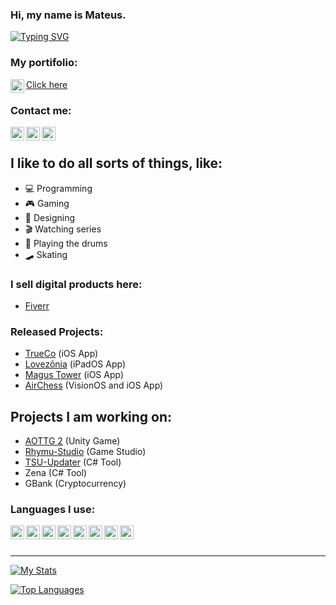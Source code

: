 ### Hi, my name is Mateus.

[![Typing SVG](https://readme-typing-svg.demolab.com?font=Acumin+Pro+Wide&size=30&pause=1000&color=AAF785&vCenter=true&random=false&width=435&lines=DEVELOPER;DESIGNER)](https://git.io/typing-svg)

### My portifolio:
[<img align="left" alt="www.godinho.work" width="22px" src="https://caiodonalisio.com/static/blog/posts/projetos/website/cover.png"/>Click here][portifas]

### Contact me:

[<img align="left" alt="theshoperr#8074" width="22px" src="https://img.icons8.com/color/48/000000/discord-new-logo.png"/>][discord]
[<img align="left" alt="MGArtDZN" width="22px" src="https://img.icons8.com/color/48/000000/youtube-play.png" />][youtube]
[<img align="left" alt="Mat11godinho@hotmail.com" width="22px" src="https://img.icons8.com/color/48/000000/ms-outlook.png" />][email]

<br />

## I like to do all sorts of things, like:
- 💻 Programming
- 🎮 Gaming
- 🎨 Designing
- 🎬 Watching series
- 🥁 Playing the drums
- 🛹 Skating

### I sell digital products here:
- [Fiverr][Click]

### Released Projects:
- [TrueCo][trueco] (iOS App)
- [Lovezônia][lovezonia] (iPadOS App)
- [Magus Tower][magustower] (iOS App)
- [AirChess][airchess] (VisionOS and iOS App)

## Projects I am working on:
- [AOTTG 2][aottg2] (Unity Game)
- [Rhymu-Studio][rhymu] (Game Studio)
- [TSU-Updater][tsu] (C# Tool)
- Zena (C# Tool)
- GBank (Cryptocurrency)

### Languages I use:

<img align="left" alt="C#" width="22px" src="https://img.icons8.com/color/48/000000/c-sharp-logo.png" />
<img align="left" alt="Javascript" width="22px" src="https://img.icons8.com/color/48/000000/javascript--v1.png" />
<img align="left" alt="HTML" width="22px" src="https://img.icons8.com/color/48/000000/html-5.png" />
<img align="left" alt="PHP" width="22px" src="https://img.icons8.com/offices/30/000000/php-logo.png" />
<img align="left" alt="CSS" width="22px" src="https://img.icons8.com/color/48/000000/css3.png" />
<img align="left" alt="SASS" width="22px" src="https://img.icons8.com/color/48/000000/sass.png" />
<img align="left" alt="MySQL" width="22px" src="https://img.icons8.com/fluency/48/000000/mysql-logo.png" />
<img align="left" alt="Swift" width="22px" src="https://img.icons8.com/color/48/000000/swift.png" />

<br />
<br />

---

[![My Stats](https://github-readme-stats.vercel.app/api?username=theshoperr&show_icons=true&theme=merko&hide_title=true&include_all_commits=true&count_private=true)](https://github.com/anuraghazra/github-readme-stats)


[![Top Languages](https://github-readme-stats.vercel.app/api/top-langs/?username=theshoperr&layout=compact&theme=merko)](https://github.com/anuraghazra/github-readme-stats)



[Click]: https://www.fiverr.com/theshoperr12
[youtube]: https://www.youtube.com/MGArtDZN
[aottg2]: https://github.com/AoTTG-2/AoTTG-2
[rhymu]: https://gamejolt.com/@Rhymu
[tsu]: https://theshoperr.itch.io/tsu
[discord]: https://discord.com
[email]: https://raw.githubusercontent.com/theshoperr/theshoperr/master/email.txt
[portifas]: https://www.godinho.work
[trueco]: http://godinho.work/trueco/
[lovezonia]: https://apps.apple.com/br/app/lovezônia/id6450119711
[magustower]: https://apps.apple.com/br/app/magus-tower/id6449265470
[airchess]: https://apps.apple.com/us/app/airchess/id6498967964
